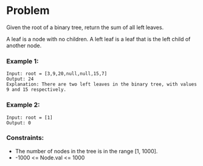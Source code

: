 # Problem

Given the root of a binary tree, return the sum of all left leaves.

A leaf is a node with no children. A left leaf is a leaf that is the left child of another node.

### Example 1:

```
Input: root = [3,9,20,null,null,15,7]
Output: 24
Explanation: There are two left leaves in the binary tree, with values 9 and 15 respectively.
```

### Example 2:
```
Input: root = [1]
Output: 0
```

### Constraints:

- The number of nodes in the tree is in the range [1, 1000].
- -1000 <= Node.val <= 1000

